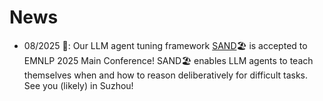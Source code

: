 # News

* 08/2025 :ocean:: Our LLM agent tuning framework [SAND](https://arxiv.org/pdf/2507.07441)🏖️ is accepted to EMNLP 2025 Main Conference! SAND🏖️ enables LLM agents to teach themselves when and how to reason deliberatively for difficult tasks. See you (likely) in Suzhou!
